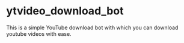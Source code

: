 # ytvideo_download_bot
This is a simple YouTube download bot with which you can download youtube videos with ease.
